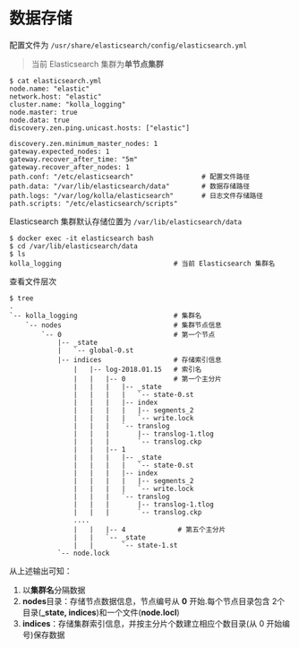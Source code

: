 # 数据存储
配置文件为 `/usr/share/elasticsearch/config/elasticsearch.yml`
> 当前 Elasticsearch 集群为**单节点集群**
```
$ cat elasticsearch.yml
node.name: "elastic"
network.host: "elastic"
cluster.name: "kolla_logging"
node.master: true
node.data: true
discovery.zen.ping.unicast.hosts: ["elastic"]

discovery.zen.minimum_master_nodes: 1
gateway.expected_nodes: 1
gateway.recover_after_time: "5m"
gateway.recover_after_nodes: 1
path.conf: "/etc/elasticsearch"                 # 配置文件路径
path.data: "/var/lib/elasticsearch/data"        # 数据存储路径
path.logs: "/var/log/kolla/elasticsearch"       # 日志文件存储路径
path.scripts: "/etc/elasticsearch/scripts"
```

Elasticsearch 集群默认存储位置为 `/var/lib/elasticsearch/data`
```
$ docker exec -it elasticsearch bash
$ cd /var/lib/elasticsearch/data
$ ls
kolla_logging                            # 当前 Elasticsearch 集群名
```

查看文件层次
```
$ tree
.
`-- kolla_logging                        # 集群名
    `-- nodes                            # 集群节点信息
        `-- 0                            # 第一个节点
            |-- _state
            |   `-- global-0.st
            |-- indices                  # 存储索引信息
                |   |-- log-2018.01.15   # 索引名
                |   |   |-- 0            # 第一个主分片
                |   |   |   |-- _state
                |   |   |   |   `-- state-0.st
                |   |   |   |-- index
                |   |   |   |   |-- segments_2
                |   |   |   |   `-- write.lock
                |   |   |   `-- translog
                |   |   |       |-- translog-1.tlog
                |   |   |       `-- translog.ckp
                |   |   |-- 1
                |   |   |   |-- _state
                |   |   |   |   `-- state-0.st
                |   |   |   |-- index
                |   |   |   |   |-- segments_2
                |   |   |   |   `-- write.lock
                |   |   |   `-- translog
                |   |   |       |-- translog-1.tlog
                |   |   |       `-- translog.ckp
                ....
                |   |   |-- 4             # 第五个主分片
                |   |   `-- _state
                |   |       `-- state-1.st
            `-- node.lock
```
从上述输出可知：
1. 以**集群名**分隔数据
2. **nodes**目录：存储节点数据信息，节点编号从 **0** 开始.每个节点目录包含 2个目录(**_state, indices**)和一个文件(**node.locl**)
3. **indices**：存储集群索引信息，并按主分片个数建立相应个数目录(从 0 开始编号)保存数据